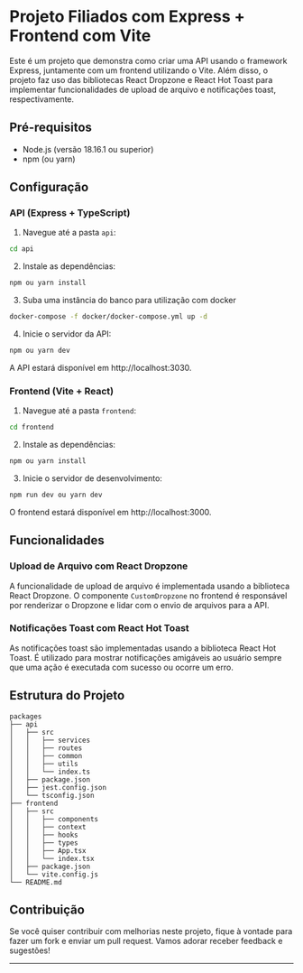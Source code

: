 # Projeto Filiados com Express + Frontend com Vite

Este é um projeto que demonstra como criar uma API usando o framework Express, juntamente com um frontend utilizando o Vite. Além disso, o projeto faz uso das bibliotecas React Dropzone e React Hot Toast para implementar funcionalidades de upload de arquivo e notificações toast, respectivamente.

## Pré-requisitos

- Node.js (versão 18.16.1 ou superior)
- npm (ou yarn)

## Configuração

### API (Express + TypeScript)

1. Navegue até a pasta `api`:

```bash
cd api
```

2. Instale as dependências:

```bash
npm ou yarn install
```
3. Suba uma instância do banco para utilização com docker

```bash
docker-compose -f docker/docker-compose.yml up -d
```

4. Inicie o servidor da API:

```bash
npm ou yarn dev
```

A API estará disponível em http://localhost:3030.

### Frontend (Vite + React)

1. Navegue até a pasta `frontend`:

```bash
cd frontend
```

2. Instale as dependências:

```bash
npm ou yarn install
```

3. Inicie o servidor de desenvolvimento:

```bash
npm run dev ou yarn dev
```

O frontend estará disponível em http://localhost:3000.

## Funcionalidades

### Upload de Arquivo com React Dropzone

A funcionalidade de upload de arquivo é implementada usando a biblioteca React Dropzone. O componente `CustomDropzone` no frontend é responsável por renderizar o Dropzone e lidar com o envio de arquivos para a API.

### Notificações Toast com React Hot Toast

As notificações toast são implementadas usando a biblioteca React Hot Toast. É utilizado para mostrar notificações amigáveis ao usuário sempre que uma ação é executada com sucesso ou ocorre um erro.

## Estrutura do Projeto

```
packages
├── api
│   ├── src
│   │   ├── services
│   │   ├── routes
│   │   ├── common
│   │   ├── utils
│   │   └── index.ts
│   ├── package.json
│   ├── jest.config.json
│   └── tsconfig.json
├── frontend
│   ├── src
│   │   ├── components
│   │   ├── context
│   │   ├── hooks
│   │   ├── types
│   │   ├── App.tsx
│   │   └── index.tsx
│   ├── package.json
│   └── vite.config.js
└── README.md
```

## Contribuição

Se você quiser contribuir com melhorias neste projeto, fique à vontade para fazer um fork e enviar um pull request. Vamos adorar receber feedback e sugestões!

---